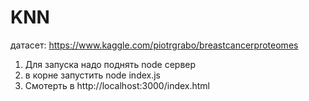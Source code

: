 # KNN
датасет: https://www.kaggle.com/piotrgrabo/breastcancerproteomes
1) Для запуска надо поднять node сервер
2) в корне запустить node index.js
3) Смотерть в http://localhost:3000/index.html
